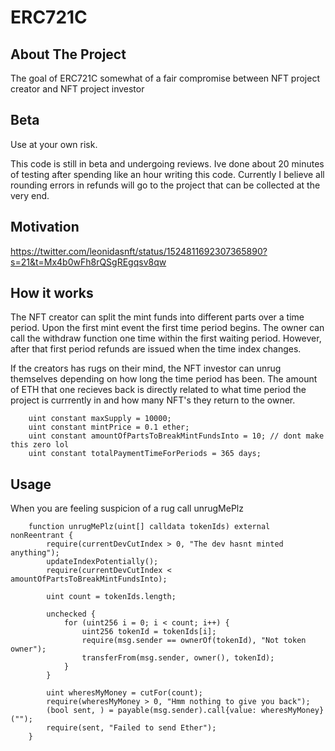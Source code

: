 # ERC721C

## About The Project

The goal of ERC721C somewhat of a fair compromise between NFT project creator and NFT project investor

## Beta

Use at your own risk.

This code is still in beta and undergoing reviews. Ive done about 20 minutes of testing after spending like an hour writing this code. Currently I believe all rounding errors in refunds will go to the project that can be collected at the very end.

## Motivation

https://twitter.com/leonidasnft/status/1524811692307365890?s=21&t=Mx4b0wFh8rQSgREgqsv8qw

## How it works

The NFT creator can split the mint funds into different parts over a time period. Upon the first mint event the first time period begins. The owner can call the withdraw function one time within the first waiting period. However, after that first period refunds are issued when the time index changes.

If the creators has rugs on their mind, the NFT investor can unrug themselves depending on how long the time period has been. The amount of ETH that one recieves back is directly related to what time period the project is currrently in and how many NFT's they return to the owner.

```solidity
    uint constant maxSupply = 10000;
    uint constant mintPrice = 0.1 ether;
    uint constant amountOfPartsToBreakMintFundsInto = 10; // dont make this zero lol
    uint constant totalPaymentTimeForPeriods = 365 days;
```

## Usage

When you are feeling suspicion of a rug call unrugMePlz

```solidity
    function unrugMePlz(uint[] calldata tokenIds) external nonReentrant {
        require(currentDevCutIndex > 0, "The dev hasnt minted anything");
        updateIndexPotentially();
        require(currentDevCutIndex < amountOfPartsToBreakMintFundsInto);

        uint count = tokenIds.length;
        
        unchecked {
            for (uint256 i = 0; i < count; i++) {
                uint256 tokenId = tokenIds[i];
                require(msg.sender == ownerOf(tokenId), "Not token owner");
                transferFrom(msg.sender, owner(), tokenId);
            }
        }

        uint wheresMyMoney = cutFor(count);
        require(wheresMyMoney > 0, "Hmm nothing to give you back");
        (bool sent, ) = payable(msg.sender).call{value: wheresMyMoney}("");
        require(sent, "Failed to send Ether");
    }
```
